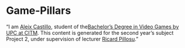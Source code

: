# Game-Pillars

“I am [Aleix Castillo](https://www.linkedin.com/in/aleixcastillo), student of the[Bachelor’s Degree in Video Games by UPC at CITM](https://www.citm.upc.edu/ing/estudis/graus-videojocs/). This content is generated for the second year’s subject Project 2, under supervision of lecturer [Ricard Pillosu](https://es.linkedin.com/in/ricardpillosu).”
